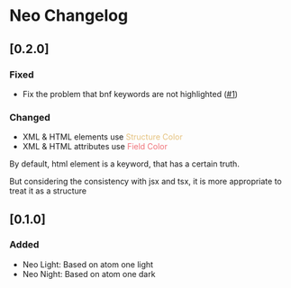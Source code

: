 <!-- Keep a Changelog guide -> https://keepachangelog.com -->

# Neo Changelog

## [0.2.0]
### Fixed
- Fix the problem that bnf keywords are not highlighted ([#1](https://github.com/oovm/neo-intellij/pull/1))

### Changed

- XML & HTML elements use <span style="color:#E5C17C">Structure Color</span>
- XML & HTML attributes use <span style="color:#F07178">Field Color</span>

By default, html element is a keyword, that has a certain truth.

But considering the consistency with jsx and tsx, it is more appropriate to treat it as a structure

## [0.1.0]
### Added
- Neo Light: Based on atom one light
- Neo Night: Based on atom one dark
